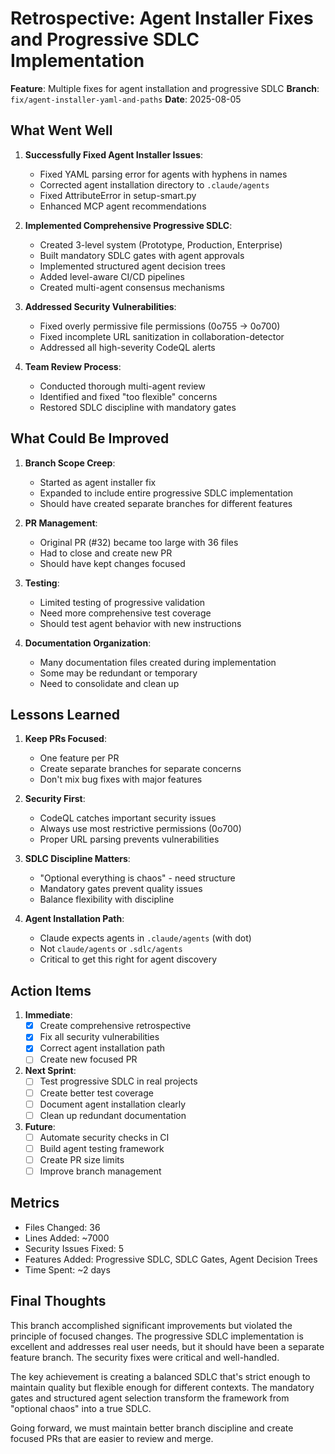 # Retrospective: Agent Installer Fixes and Progressive SDLC Implementation

**Feature**: Multiple fixes for agent installation and progressive SDLC
**Branch**: `fix/agent-installer-yaml-and-paths`
**Date**: 2025-08-05

## What Went Well

1. **Successfully Fixed Agent Installer Issues**:
   - Fixed YAML parsing error for agents with hyphens in names
   - Corrected agent installation directory to `.claude/agents`
   - Fixed AttributeError in setup-smart.py
   - Enhanced MCP agent recommendations

2. **Implemented Comprehensive Progressive SDLC**:
   - Created 3-level system (Prototype, Production, Enterprise)
   - Built mandatory SDLC gates with agent approvals
   - Implemented structured agent decision trees
   - Added level-aware CI/CD pipelines
   - Created multi-agent consensus mechanisms

3. **Addressed Security Vulnerabilities**:
   - Fixed overly permissive file permissions (0o755 → 0o700)
   - Fixed incomplete URL sanitization in collaboration-detector
   - Addressed all high-severity CodeQL alerts

4. **Team Review Process**:
   - Conducted thorough multi-agent review
   - Identified and fixed "too flexible" concerns
   - Restored SDLC discipline with mandatory gates

## What Could Be Improved

1. **Branch Scope Creep**:
   - Started as agent installer fix
   - Expanded to include entire progressive SDLC implementation
   - Should have created separate branches for different features

2. **PR Management**:
   - Original PR (#32) became too large with 36 files
   - Had to close and create new PR
   - Should have kept changes focused

3. **Testing**:
   - Limited testing of progressive validation
   - Need more comprehensive test coverage
   - Should test agent behavior with new instructions

4. **Documentation Organization**:
   - Many documentation files created during implementation
   - Some may be redundant or temporary
   - Need to consolidate and clean up

## Lessons Learned

1. **Keep PRs Focused**:
   - One feature per PR
   - Create separate branches for separate concerns
   - Don't mix bug fixes with major features

2. **Security First**:
   - CodeQL catches important security issues
   - Always use most restrictive permissions (0o700)
   - Proper URL parsing prevents vulnerabilities

3. **SDLC Discipline Matters**:
   - "Optional everything is chaos" - need structure
   - Mandatory gates prevent quality issues
   - Balance flexibility with discipline

4. **Agent Installation Path**:
   - Claude expects agents in `.claude/agents` (with dot)
   - Not `claude/agents` or `.sdlc/agents`
   - Critical to get this right for agent discovery

## Action Items

1. **Immediate**:
   - [x] Create comprehensive retrospective
   - [x] Fix all security vulnerabilities
   - [x] Correct agent installation path
   - [ ] Create new focused PR

2. **Next Sprint**:
   - [ ] Test progressive SDLC in real projects
   - [ ] Create better test coverage
   - [ ] Document agent installation clearly
   - [ ] Clean up redundant documentation

3. **Future**:
   - [ ] Automate security checks in CI
   - [ ] Build agent testing framework
   - [ ] Create PR size limits
   - [ ] Improve branch management

## Metrics

- Files Changed: 36
- Lines Added: ~7000
- Security Issues Fixed: 5
- Features Added: Progressive SDLC, SDLC Gates, Agent Decision Trees
- Time Spent: ~2 days

## Final Thoughts

This branch accomplished significant improvements but violated the principle of focused changes. The progressive SDLC implementation is excellent and addresses real user needs, but it should have been a separate feature branch. The security fixes were critical and well-handled.

The key achievement is creating a balanced SDLC that's strict enough to maintain quality but flexible enough for different contexts. The mandatory gates and structured agent selection transform the framework from "optional chaos" into a true SDLC.

Going forward, we must maintain better branch discipline and create focused PRs that are easier to review and merge.